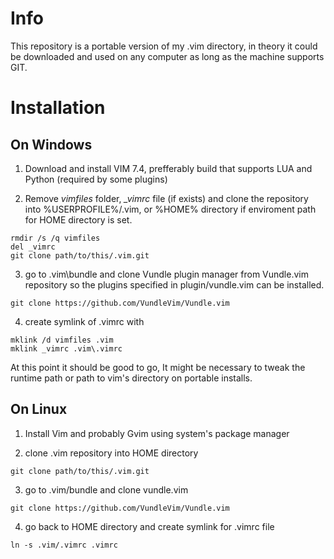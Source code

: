 # Info

This repository is a portable version of my .vim directory, in theory it could be downloaded and used on any computer as long as the machine supports GIT.

# Installation

## On Windows

1. Download and install VIM 7.4, prefferably build that supports LUA and Python (required by some plugins)

2. Remove *vimfiles* folder, *_vimrc* file (if exists) and clone the repository into %USERPROFILE%/.vim, or %HOME% directory if enviroment path for HOME directory is set.
```
rmdir /s /q vimfiles
del _vimrc
git clone path/to/this/.vim.git
```

3. go to .vim\bundle and clone Vundle plugin manager from Vundle.vim repository so the plugins specified in plugin/vundle.vim can be installed.
```
git clone https://github.com/VundleVim/Vundle.vim
```

4. create symlink of .vimrc with
```
mklink /d vimfiles .vim
mklink _vimrc .vim\.vimrc
```
At this point it should be good to go, It might be necessary to tweak the runtime path or path to vim's directory on portable installs.

## On Linux

1. Install Vim and probably Gvim using system's package manager

2. clone .vim repository into HOME directory
```
git clone path/to/this/.vim.git
```

3. go to .vim/bundle and clone vundle.vim
```
git clone https://github.com/VundleVim/Vundle.vim
```
4. go back to HOME directory and create symlink for .vimrc file
```
ln -s .vim/.vimrc .vimrc
```
